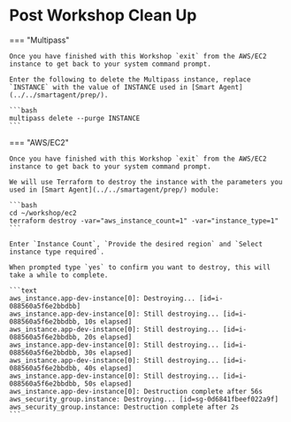# Post Workshop Clean Up

=== "Multipass"

    Once you have finished with this Workshop `exit` from the AWS/EC2 instance to get back to your system command prompt.
    
    Enter the following to delete the Multipass instance, replace `INSTANCE` with the value of INSTANCE used in [Smart Agent](../../smartagent/prep/).

    ```bash
    multipass delete --purge INSTANCE
    ```

=== "AWS/EC2"

    Once you have finished with this Workshop `exit` from the AWS/EC2 instance to get back to your system command prompt.
    
    We will use Terraform to destroy the instance with the parameters you used in [Smart Agent](../../smartagent/prep/) module:

    ```bash
    cd ~/workshop/ec2
    terraform destroy -var="aws_instance_count=1" -var="instance_type=1"
    ```

    Enter `Instance Count`, `Provide the desired region` and `Select instance type required`.
    
    When prompted type `yes` to confirm you want to destroy, this will take a while to complete.

    ```text
    aws_instance.app-dev-instance[0]: Destroying... [id=i-088560a5f6e2bbdbb]
    aws_instance.app-dev-instance[0]: Still destroying... [id=i-088560a5f6e2bbdbb, 10s elapsed]
    aws_instance.app-dev-instance[0]: Still destroying... [id=i-088560a5f6e2bbdbb, 20s elapsed]
    aws_instance.app-dev-instance[0]: Still destroying... [id=i-088560a5f6e2bbdbb, 30s elapsed]
    aws_instance.app-dev-instance[0]: Still destroying... [id=i-088560a5f6e2bbdbb, 40s elapsed]
    aws_instance.app-dev-instance[0]: Still destroying... [id=i-088560a5f6e2bbdbb, 50s elapsed]
    aws_instance.app-dev-instance[0]: Destruction complete after 56s
    aws_security_group.instance: Destroying... [id=sg-0d6841fbeef022a9f]
    aws_security_group.instance: Destruction complete after 2s
    ```
